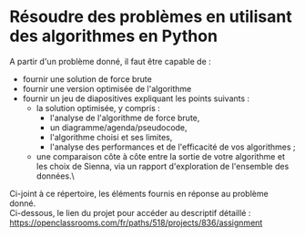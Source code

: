 
# Résoudre des problèmes en utilisant des algorithmes en Python

A partir d'un problème donné, il faut être capable de :

- fournir une solution de force brute
- fournir une version optimisée de l'algorithme
- fournir un jeu de diapositives expliquant les points suivants :
    - la solution optimisée, y compris :
        - l'analyse de l'algorithme de force brute,
        - un diagramme/agenda/pseudocode,
        - l'algorithme choisi et ses limites,
        - l'analyse des performances et de l'efficacité de vos algorithmes ;
    - une comparaison côte à côte entre la sortie de votre algorithme et les choix de Sienna, via un rapport d'exploration de l'ensemble des données.\

Ci-joint à ce répertoire, les éléments fournis en réponse au problème donné.\
Ci-dessous, le lien du projet pour accéder au descriptif détaillé :
https://openclassrooms.com/fr/paths/518/projects/836/assignment



